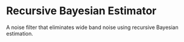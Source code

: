 Recursive Bayesian Estimator
============================

A noise filter that eliminates wide band noise using recursive Bayesian estimation. 
